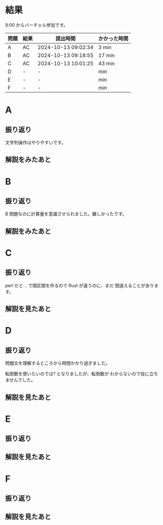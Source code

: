 # 結果

9:00 からバーチャル参加です。

| 問題 | 結果 | 提出時間            | かかった時間 |
|------|------|---------------------|--------------|
| A    | AC   | 2024-10-13 09:02:34 | 3 min        |
| B    | AC   | 2024-10-13 09:18:55 | 17 min       |
| C    | AC   | 2024-10-13 10:01:25 | 43 min       |
| D    | -    | -                   |    min       |
| E    | -    | -                   |    min       |
| F    | -    | -                   |    min       |

# A

## 振り返り

文字列操作はやりやすいです。

## 解説をみたあと

# B

## 振り返り

B 問題なのに計算量を意識させられました。難しかったです。

## 解説をみたあと

# C

## 振り返り

perl だと .. で閉区間を作るので Rust が違うのに、まだ
間違えることがあります。

## 解説を見たあと

# D

## 振り返り

問題文を理解するところから時間かかり過ぎました。

転倒数を使いたいのでは? となりましたが、転倒数が
わからないので役に立ちませんでした。

## 解説を見たあと

# E

## 振り返り

## 解説を見たあと

# F

## 振り返り

## 解説を見たあと
